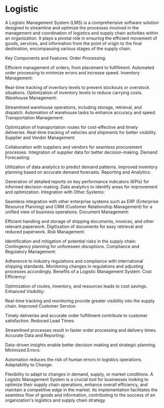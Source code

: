 # Logistic

A Logistic Management System (LMS) is a comprehensive software solution designed to streamline and optimize the processes involved in the management and coordination of logistics and supply chain activities within an organization. It plays a pivotal role in ensuring the efficient movement of goods, services, and information from the point of origin to the final destination, encompassing various stages of the supply chain.

Key Components and Features:
Order Processing:

Efficient management of orders, from placement to fulfillment.
Automated order processing to minimize errors and increase speed.
Inventory Management:

Real-time tracking of inventory levels to prevent stockouts or overstock situations.
Optimization of inventory levels to reduce carrying costs.
Warehouse Management:

Streamlined warehouse operations, including storage, retrieval, and dispatch.
Automation of warehouse tasks to enhance accuracy and speed.
Transportation Management:

Optimization of transportation routes for cost-effective and timely deliveries.
Real-time tracking of vehicles and shipments for better visibility.
Supplier and Vendor Management:

Collaboration with suppliers and vendors for seamless procurement processes.
Integration of supplier data for better decision-making.
Demand Forecasting:

Utilization of data analytics to predict demand patterns.
Improved inventory planning based on accurate demand forecasts.
Reporting and Analytics:

Generation of detailed reports on key performance indicators (KPIs) for informed decision-making.
Data analytics to identify areas for improvement and optimization.
Integration with Other Systems:

Seamless integration with other enterprise systems such as ERP (Enterprise Resource Planning) and CRM (Customer Relationship Management) for a unified view of business operations.
Document Management:

Efficient handling and storage of shipping documents, invoices, and other relevant paperwork.
Digitization of documents for easy retrieval and reduced paperwork.
Risk Management:

Identification and mitigation of potential risks in the supply chain.
Contingency planning for unforeseen disruptions.
Compliance and Regulatory Management:

Adherence to industry regulations and compliance with international shipping standards.
Monitoring changes in regulations and adjusting processes accordingly.
Benefits of a Logistic Management System:
Cost Efficiency:

Optimization of routes, inventory, and resources leads to cost savings.
Enhanced Visibility:

Real-time tracking and monitoring provide greater visibility into the supply chain.
Improved Customer Service:

Timely deliveries and accurate order fulfillment contribute to customer satisfaction.
Reduced Lead Times:

Streamlined processes result in faster order processing and delivery times.
Accurate Data and Reporting:

Data-driven insights enable better decision-making and strategic planning.
Minimized Errors:

Automation reduces the risk of human errors in logistics operations.
Adaptability to Change:

Flexibility to adapt to changes in demand, supply, or market conditions.
A Logistic Management System is a crucial tool for businesses looking to optimize their supply chain operations, enhance overall efficiency, and maintain a competitive edge in the market. Its implementation facilitates the seamless flow of goods and information, contributing to the success of an organization's logistics and supply chain strategy.
